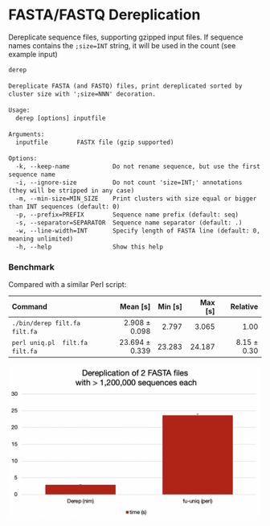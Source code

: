 # FASTA/FASTQ Dereplication

Dereplicate sequence files, supporting gzipped input files. 
If sequence names contains the `;size=INT` string, it will be used in the count (see example input)

```
derep

Dereplicate FASTA (and FASTQ) files, print dereplicated sorted by cluster size with ';size=NNN' decoration.

Usage:
  derep [options] inputfile

Arguments:
  inputfile        FASTX file (gzip supported)

Options:
  -k, --keep-name            Do not rename sequence, but use the first sequence name
  -i, --ignore-size          Do not count 'size=INT;' annotations (they will be stripped in any case)
  -m, --min-size=MIN_SIZE    Print clusters with size equal or bigger than INT sequences (default: 0)
  -p, --prefix=PREFIX        Sequence name prefix (default: seq)
  -s, --separator=SEPARATOR  Sequence name separator (default: .)
  -w, --line-width=INT       Specify length of FASTA line (default: 0, meaning unlimited)
  -h, --help                 Show this help
```


### Benchmark
 
Compared with a similar Perl script:

| Command | Mean [s] | Min [s] | Max [s] | Relative |
|:---|---:|---:|---:|---:|
| `./bin/derep filt.fa filt.fa` | 2.908 ± 0.098 | 2.797 | 3.065 | 1.00 |
| `perl uniq.pl	 filt.fa filt.fa` | 23.694 ± 0.339 | 23.283 | 24.187 | 8.15 ± 0.30 |

![benchmark plot](examples/bench.png)
